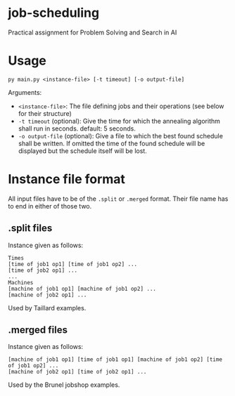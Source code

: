 # job-scheduling
Practical assignment for Problem Solving and Search in AI

# Usage

```py main.py <instance-file> [-t timeout] [-o output-file]```

Arguments:

* ```<instance-file>```: The file defining jobs and their operations (see below for their structure)
* ```-t timeout``` (optional): Give the time for which the annealing algorithm shall run in seconds. default: 5 seconds.
* ```-o output-file``` (optional): Give a file to which the best found schedule shall be written. If omitted the time of the found schedule will be displayed but the schedule itself will be lost.

# Instance file format

All input files have to be of the ```.split``` or ```.merged``` format. Their file name has to end in either of those two.

## .split files

Instance given as follows:

```
Times
[time of job1 op1] [time of job1 op2] ...
[time of job2 op1] ...
...
Machines
[machine of job1 op1] [machine of job1 op2] ...
[machine of job2 op1] ...
```

Used by Taillard examples.

## .merged files

Instance given as follows:

```
[machine of job1 op1] [time of job1 op1] [machine of job1 op2] [time of job1 op2] ...
[machine of job2 op1] [time of job2 op1] ...
```

Used by the Brunel jobshop examples.

